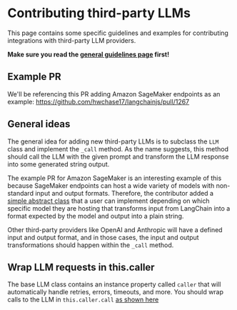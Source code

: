 # Contributing third-party LLMs

This page contains some specific guidelines and examples for contributing integrations with third-party LLM providers.

**Make sure you read the [general guidelines page](https://github.com/hwchase17/langchainjs/blob/main/.github/contributing/integrations/INTEGRATIONS.md) first!**


## Example PR

We'll be referencing this PR adding Amazon SageMaker endpoints as an example: https://github.com/hwchase17/langchainjs/pull/1267

## General ideas

The general idea for adding new third-party LLMs is to subclass the `LLM` class and implement the `_call` method. As the name suggests, this method should call the LLM with the given prompt and transform the LLM response into some generated string output.

The example PR for Amazon SageMaker is an interesting example of this because SageMaker endpoints can host a wide variety of models with non-standard input and output formats. Therefore, the contributor added a [simple abstract class](https://github.com/hwchase17/langchainjs/pull/1267/files#diff-4496012d30c03b969546b14039f8deee1b5ba9152a86222100d76c4da77f060cR35) that a user can implement depending on which specific model they are hosting that transforms input from LangChain into a format expected by the model and output into a plain string.

Other third-party providers like OpenAI and Anthropic will have a defined input and output format, and in those cases, the input and output transformations should happen within the `_call` method.

## Wrap LLM requests in this.caller

The base LLM class contains an instance property called `caller` that will automatically handle retries, errors, timeouts, and more. You should wrap calls to the LLM in `this.caller.call` [as shown here](https://github.com/hwchase17/langchainjs/pull/1267/files#diff-4496012d30c03b969546b14039f8deee1b5ba9152a86222100d76c4da77f060cR148)
